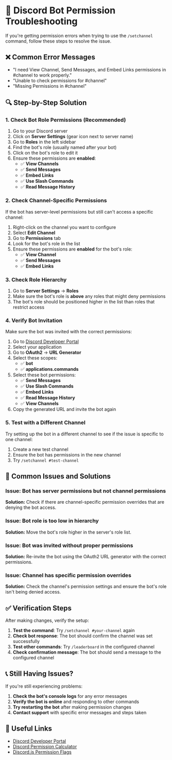 # 🔧 Discord Bot Permission Troubleshooting

If you're getting permission errors when trying to use the `/setchannel` command, follow these steps to resolve the issue.

## ❌ Common Error Messages

- "I need View Channel, Send Messages, and Embed Links permissions in #channel to work properly."
- "Unable to check permissions for #channel"
- "Missing Permissions in #channel"

## 🔍 Step-by-Step Solution

### 1. **Check Bot Role Permissions (Recommended)**

1. Go to your Discord server
2. Click on **Server Settings** (gear icon next to server name)
3. Go to **Roles** in the left sidebar
4. Find the bot's role (usually named after your bot)
5. Click on the bot's role to edit it
6. Ensure these permissions are **enabled**:
   - ✅ **View Channels**
   - ✅ **Send Messages**
   - ✅ **Embed Links**
   - ✅ **Use Slash Commands**
   - ✅ **Read Message History**

### 2. **Check Channel-Specific Permissions**

If the bot has server-level permissions but still can't access a specific channel:

1. Right-click on the channel you want to configure
2. Select **Edit Channel**
3. Go to **Permissions** tab
4. Look for the bot's role in the list
5. Ensure these permissions are **enabled** for the bot's role:
   - ✅ **View Channel**
   - ✅ **Send Messages**
   - ✅ **Embed Links**

### 3. **Check Role Hierarchy**

1. Go to **Server Settings** → **Roles**
2. Make sure the bot's role is **above** any roles that might deny permissions
3. The bot's role should be positioned higher in the list than roles that restrict access

### 4. **Verify Bot Invitation**

Make sure the bot was invited with the correct permissions:

1. Go to [Discord Developer Portal](https://discord.com/developers/applications)
2. Select your application
3. Go to **OAuth2** → **URL Generator**
4. Select these scopes:
   - ✅ **bot**
   - ✅ **applications.commands**
5. Select these bot permissions:
   - ✅ **Send Messages**
   - ✅ **Use Slash Commands**
   - ✅ **Embed Links**
   - ✅ **Read Message History**
   - ✅ **View Channels**
6. Copy the generated URL and invite the bot again

### 5. **Test with a Different Channel**

Try setting up the bot in a different channel to see if the issue is specific to one channel:

1. Create a new test channel
2. Ensure the bot has permissions in the new channel
3. Try `/setchannel #test-channel`

## 🚨 Common Issues and Solutions

### **Issue: Bot has server permissions but not channel permissions**
**Solution:** Check if there are channel-specific permission overrides that are denying the bot access.

### **Issue: Bot role is too low in hierarchy**
**Solution:** Move the bot's role higher in the server's role list.

### **Issue: Bot was invited without proper permissions**
**Solution:** Re-invite the bot using the OAuth2 URL generator with the correct permissions.

### **Issue: Channel has specific permission overrides**
**Solution:** Check the channel's permission settings and ensure the bot's role isn't being denied access.

## ✅ Verification Steps

After making changes, verify the setup:

1. **Test the command**: Try `/setchannel #your-channel` again
2. **Check bot response**: The bot should confirm the channel was set successfully
3. **Test other commands**: Try `/leaderboard` in the configured channel
4. **Check confirmation message**: The bot should send a message to the configured channel

## 📞 Still Having Issues?

If you're still experiencing problems:

1. **Check the bot's console logs** for any error messages
2. **Verify the bot is online** and responding to other commands
3. **Try restarting the bot** after making permission changes
4. **Contact support** with specific error messages and steps taken

## 🔗 Useful Links

- [Discord Developer Portal](https://discord.com/developers/applications)
- [Discord Permission Calculator](https://discordapi.com/permissions.html)
- [Discord.js Permission Flags](https://discord.js.org/#/docs/main/stable/class/Permissions?scrollTo=s-FLAGS)
